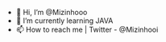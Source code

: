 - 👋 Hi, I’m @Mizinhooo
- 🌱 I’m currently learning JAVA
- 📫 How to reach me | Twitter - @Mizinhooi

<!---
Mizinhooo/Mizinhooo is a ✨ special ✨ repository because its `README.md` (this file) appears on your GitHub profile.
You can click the Preview link to take a look at your changes.
--->
